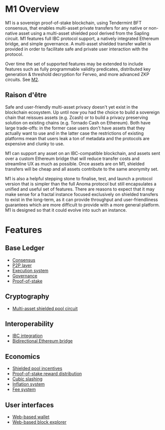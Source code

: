 # M1 Overview

M1 is a sovereign proof-of-stake blockchain, using Tendermint BFT consensus,
that enables multi-asset private transfers for any native or non-native asset
using a multi-asset shielded pool derived from the Sapling circuit. M1 features
full IBC protocol support, a natively integrated Ethereum bridge, and simple governance.
A multi-asset shielded transfer wallet is provided in order to facilitate
safe and private user interaction with the protocol.

Over time the set of supported features may be extended to include
features such as fully programmable validity predicates, distributed
key generation & threshold decryption for Ferveo, and more advanced
ZKP circuits. See [M2](./m2.md).

## Raison d'être

Safe and user-friendly multi-asset privacy doesn't yet exist in the blockchain ecosystem. Up until now you
had the choice to build a sovereign chain that reissues assets (e.g. Zcash) or to
build a privacy preserving solution on existing chains (e.g. Tornado Cash on
Ethereum). Both have large trade-offs: in the former case users don't have
assets that they actually want to use and in the latter case the restrictions
of existing platforms mean that users leak a ton of metadata
and the protocols are expensive and clunky to use.

M1 can support any asset on an IBC-compatible blockchain,
and assets sent over a custom Ethereum bridge that will
reduce transfer costs and streamline UX as much as possible.
Once assets are on M1, shielded transfers will be cheap
and all assets contribute to the same anonymity set.

M1 is also a helpful stepping stone to finalise, test,
and launch a protocol version that is simpler than the full
Anoma protocol but still encapsulates a unified and useful
set of features. There are reasons to expect that it may
make sense for a fractal instance focused exclusively on
shielded transfers to exist in the long-term, as it can
provide throughput and user-friendliness guarantees which
are more difficult to provide with a more general platform.
M1 is designed so that it could evolve into such an instance.

# Features

## Base Ledger

- [Consensus](m1/consensus.md)
- [P2P layer](m1/p2p-layer.md)
- [Execution system](m1/execution-system.md)
- [Governance](m1/governance.md)
- [Proof-of-stake](m1/proof-of-stake.md)

## Cryptography

- [Multi-asset shielded pool circuit](m1/masp.md)

## Interoperability

- [IBC integration](m1/ibc.md)
- [Bidirectional Ethereum bridge](m1/ethereum-bridge.md)

## Economics

- [Shielded pool incentives](m1/masp/shielded-pool-incentives.md)
- [Proof-of-stake reward distribution](m1/proof-of-stake/reward-distribution.md)
- [Cubic slashing](m1/proof-of-stake/cubic-slashing.md)
- [Inflation system](m1/inflation-system.md)
- [Fee system](m1/fee-system.md)

## User interfaces

- [Web-based wallet](m1/web-wallet-interface.md)
- [Web-based block explorer](m1/web-explorer-interface.md)
